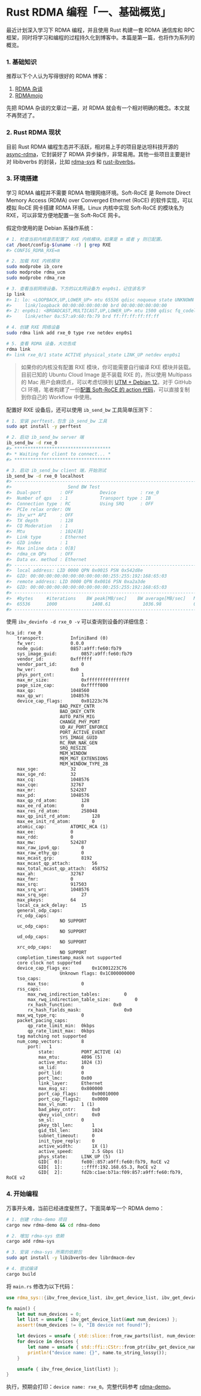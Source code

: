 # Rust RDMA 编程「一、基础概览」

最近计划深入学习下 RDMA 编程，并且使用 Rust 构建一套 RDMA 通信库和 RPC 框架，同时将学习和编程的过程持久化到博客中。本篇是第一篇，也将作为系列的概览。

### 1. 基础知识

推荐以下个人认为写得很好的 RDMA 博客：

1. [RDMA 杂谈](https://zhuanlan.zhihu.com/p/164908617)
2. [RDMAmojo](https://www.rdmamojo.com)

先把 RDMA 杂谈的文章过一遍，对 RDMA 就会有一个相对明确的概念。本文就不再赘述了。

### 2. Rust RDMA 现状

目前 Rust RDMA 编程生态并不活跃，相对易上手的项目是达坦科技开源的 [async-rdma](https://github.com/datenlord/async-rdma)，它封装好了 RDMA 异步操作，非常易用。其他一些项目主要是针对 libibverbs 的封装，比如 [rdma-sys](https://github.com/datenlord/rdma-sys) 和 [rust-ibverbs](https://github.com/jonhoo/rust-ibverbs)。

### 3. 环境搭建

学习 RDMA 编程并不需要 RDMA 物理网络环境。Soft-RoCE 是 Remote Direct Memory Access (RDMA) over Converged Ethernet (RoCE) 的软件实现，可以模拟 RoCE 网卡搭建 RDMA 环境。Linux 内核中实现 Soft-RoCE 的模块名为 RXE，可以非常方便地配置一张 Soft-RoCE 网卡。

假定你使用的是 Debian 系操作系统：

```bash
# 1. 检查当前内核是否配置了 RXE 内核模块。如果是 m 或者 y 则已配置。
cat /boot/config-$(uname -r) | grep RXE
#> CONFIG_RDMA_RXE=m

# 2. 加载 RXE 内核模块
sudo modprobe ib_core
sudo modprobe rdma_ucm
sudo modprobe rdma_rxe

# 3. 查看当前网络设备。下方的以太网设备为 enp0s1，记住该名字
ip link
#> 1: lo: <LOOPBACK,UP,LOWER_UP> mtu 65536 qdisc noqueue state UNKNOWN mode DEFAULT group default qlen 1000
#>     link/loopback 00:00:00:00:00:00 brd 00:00:00:00:00:00
#> 2: enp0s1: <BROADCAST,MULTICAST,UP,LOWER_UP> mtu 1500 qdisc fq_codel state UP mode DEFAULT group default qlen 1000
#>     link/ether 0a:57:a9:60:fb:79 brd ff:ff:ff:ff:ff:ff

# 4. 创建 RXE 网络设备
sudo rdma link add rxe_0 type rxe netdev enp0s1

# 5. 查看 RDMA 设备，大功告成
rdma link
#> link rxe_0/1 state ACTIVE physical_state LINK_UP netdev enp0s1
```

> 如果你的内核没有配置 RXE 模块，你可能需要自行编译 RXE 模块并装载。目前已知的 Ubuntu Cloud Image 是不装载 RXE 的，所以使用 Multipass 的 Mac 用户会麻烦点，可以考虑切换到 [UTM + Debian 12](https://mac.getutm.app/gallery/debian-12)。对于 GitHub CI 环境，笔者构建了一份[配置 Soft-RoCE 的 action 代码](https://github.com/SF-Zhou/setup-soft-roce-action)，可以直接复制到你自己的 Workflow 中使用。

配置好 RXE 设备后，还可以使用 `ib_send_bw` 工具简单压测下：

```bash
# 1. 安装 perftest，包含 ib_send_bw 工具
sudo apt install -y perftest

# 2. 启动 ib_send_bw server 端
ib_send_bw -d rxe_0
#> ************************************
#> * Waiting for client to connect... *
#> ************************************

# 3. 启动 ib_send_bw client 端，开始测试
ib_send_bw -d rxe_0 localhost
#> ---------------------------------------------------------------------------------------
#>                     Send BW Test
#>  Dual-port       : OFF          Device         : rxe_0
#>  Number of qps   : 1            Transport type : IB
#>  Connection type : RC           Using SRQ      : OFF
#>  PCIe relax order: ON
#>  ibv_wr* API     : OFF
#>  TX depth        : 128
#>  CQ Moderation   : 1
#>  Mtu             : 1024[B]
#>  Link type       : Ethernet
#>  GID index       : 1
#>  Max inline data : 0[B]
#>  rdma_cm QPs     : OFF
#>  Data ex. method : Ethernet
#> ---------------------------------------------------------------------------------------
#>  local address: LID 0000 QPN 0x0015 PSN 0x542d8e
#>  GID: 00:00:00:00:00:00:00:00:00:00:255:255:192:168:65:03
#>  remote address: LID 0000 QPN 0x0016 PSN 0xa2a3de
#>  GID: 00:00:00:00:00:00:00:00:00:00:255:255:192:168:65:03
#> ---------------------------------------------------------------------------------------
#>  #bytes     #iterations    BW peak[MB/sec]    BW average[MB/sec]   MsgRate[Mpps]
#>  65536      1000             1408.61            1036.98            0.016592
#> ---------------------------------------------------------------------------------------
```

使用 `ibv_devinfo -d rxe_0 -v` 可以查询到设备的详细信息：

```
hca_id:	rxe_0
	transport:			InfiniBand (0)
	fw_ver:				0.0.0
	node_guid:			0857:a9ff:fe60:fb79
	sys_image_guid:			0857:a9ff:fe60:fb79
	vendor_id:			0xffffff
	vendor_part_id:			0
	hw_ver:				0x0
	phys_port_cnt:			1
	max_mr_size:			0xffffffffffffffff
	page_size_cap:			0xfffff000
	max_qp:				1048560
	max_qp_wr:			1048576
	device_cap_flags:		0x01223c76
					BAD_PKEY_CNTR
					BAD_QKEY_CNTR
					AUTO_PATH_MIG
					CHANGE_PHY_PORT
					UD_AV_PORT_ENFORCE
					PORT_ACTIVE_EVENT
					SYS_IMAGE_GUID
					RC_RNR_NAK_GEN
					SRQ_RESIZE
					MEM_WINDOW
					MEM_MGT_EXTENSIONS
					MEM_WINDOW_TYPE_2B
	max_sge:			32
	max_sge_rd:			32
	max_cq:				1048576
	max_cqe:			32767
	max_mr:				524287
	max_pd:				1048576
	max_qp_rd_atom:			128
	max_ee_rd_atom:			0
	max_res_rd_atom:		258048
	max_qp_init_rd_atom:		128
	max_ee_init_rd_atom:		0
	atomic_cap:			ATOMIC_HCA (1)
	max_ee:				0
	max_rdd:			0
	max_mw:				524287
	max_raw_ipv6_qp:		0
	max_raw_ethy_qp:		0
	max_mcast_grp:			8192
	max_mcast_qp_attach:		56
	max_total_mcast_qp_attach:	458752
	max_ah:				32767
	max_fmr:			0
	max_srq:			917503
	max_srq_wr:			1048576
	max_srq_sge:			27
	max_pkeys:			64
	local_ca_ack_delay:		15
	general_odp_caps:
	rc_odp_caps:
					NO SUPPORT
	uc_odp_caps:
					NO SUPPORT
	ud_odp_caps:
					NO SUPPORT
	xrc_odp_caps:
					NO SUPPORT
	completion_timestamp_mask not supported
	core clock not supported
	device_cap_flags_ex:		0x1C001223C76
					Unknown flags: 0x1C000000000
	tso_caps:
		max_tso:			0
	rss_caps:
		max_rwq_indirection_tables:			0
		max_rwq_indirection_table_size:			0
		rx_hash_function:				0x0
		rx_hash_fields_mask:				0x0
	max_wq_type_rq:			0
	packet_pacing_caps:
		qp_rate_limit_min:	0kbps
		qp_rate_limit_max:	0kbps
	tag matching not supported
	num_comp_vectors:		8
		port:	1
			state:			PORT_ACTIVE (4)
			max_mtu:		4096 (5)
			active_mtu:		1024 (3)
			sm_lid:			0
			port_lid:		0
			port_lmc:		0x00
			link_layer:		Ethernet
			max_msg_sz:		0x800000
			port_cap_flags:		0x00010000
			port_cap_flags2:	0x0000
			max_vl_num:		1 (1)
			bad_pkey_cntr:		0x0
			qkey_viol_cntr:		0x0
			sm_sl:			0
			pkey_tbl_len:		1
			gid_tbl_len:		1024
			subnet_timeout:		0
			init_type_reply:	0
			active_width:		1X (1)
			active_speed:		2.5 Gbps (1)
			phys_state:		LINK_UP (5)
			GID[  0]:		fe80::857:a9ff:fe60:fb79, RoCE v2
			GID[  1]:		::ffff:192.168.65.3, RoCE v2
			GID[  2]:		fd2b:c1ae:b71a:f09:857:a9ff:fe60:fb79, RoCE v2
```

### 4. 开始编程

万事开头难，当前已经进度斐然了。下面简单写一个 RDMA demo：

```bash
# 1. 创建 rdma-demo 项目
cargo new rdma-demo && cd rdma-demo

# 2. 增加 rdma-sys 依赖
cargo add rdma-sys

# 3. 安装 rdma-sys 所需的依赖包
sudo apt install -y libibverbs-dev librdmacm-dev

# 4. 尝试编译
cargo build
```

将 `main.rs` 修改为以下代码：

```rust
use rdma_sys::{ibv_free_device_list, ibv_get_device_list, ibv_get_device_name};

fn main() {
    let mut num_devices = 0;
    let list = unsafe { ibv_get_device_list(&mut num_devices) };
    assert!(num_devices != 0, "IB device not found!");

    let devices = unsafe { std::slice::from_raw_parts(list, num_devices as usize) };
    for device in devices {
        let name = unsafe { std::ffi::CStr::from_ptr(ibv_get_device_name(*device)) };
        println!("device name: {}", name.to_string_lossy());
    }

    unsafe { ibv_free_device_list(list) };
}
```

执行，预期会打印：`device name: rxe_0`。完整代码参考 [rdma-demo](https://github.com/SF-Zhou/rdma-demo)。
